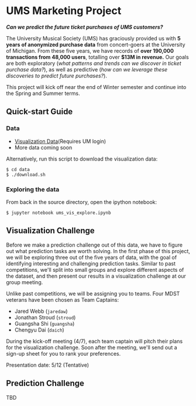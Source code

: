 # UMS Marketing Project

**_Can we predict the future ticket purchases of UMS customers?_**

The University Musical Society (UMS) has graciously provided us with
**5 years of anonymized purchase data** from concert-goers at the
University of Michigan. From these five years, we have records of
**over 190,000 transactions from 48,000 users**, totalling over **$13M
in revenue.** Our goals are both exploratory (*what patterns and
trends can we discover in ticket purchase data?*), as well as
predictive (*how can we leverage these discoveries to predict future
purchases?*).

This project will kick off near the end of Winter semester and
continue into the Spring and Summer terms.

## Quick-start Guide

### Data

* [Visualization Data](https://umich.box.com/s/00omi84pdu28vm3r5xjlfofy78i353zk)(Requires UM login)
* More data coming soon

Alternatively, run this script to download the visualization data:

```
$ cd data
$ ./download.sh
```

### Exploring the data

From back in the source directory, open the ipython notebook:

```
$ jupyter notebook ums_vis_explore.ipynb
```

## Visualization Challenge

Before we make a prediction challenge out of this data, we have to
figure out what prediction tasks are worth solving. In the first phase
of this project, we will be exploring three out of the five years of
data, with the goal of identifying interesting and challenging
prediction tasks. Similar to past competitions, we'll split into small
groups and explore different aspects of the dataset, and then present
our results in a visualization challenge at our group meeting.

Unlike past competitions, we will be assigning you to teams. Four MDST
veterans have been chosen as Team Captains:

* Jared Webb (`jaredaw`)
* Jonathan Stroud (`stroud`)
* Guangsha Shi (`guangsha`)
* Chengyu Dai (`daich`)

During the kick-off meeting (4/7), each team captain will pitch their
plans for the visualization challenge. Soon after the meeting, we'll
send out a sign-up sheet for you to rank your preferences.

Presentation date: 5/12 (Tentative)


## Prediction Challenge

TBD